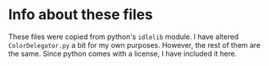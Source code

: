 # Info about these files

These files were copied from python's `idlelib` module.
I have altered `ColorDelegator.py` a bit for my own purposes.
However, the rest of them are the same. Since python comes
with a license, I have included it here.

